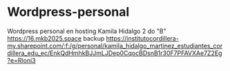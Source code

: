 # Wordpress-personal
Wordpress personal en hosting 
Kamila Hidalgo 
2 do "B"
https://16.mkb2025.space
backup  https://institutocordillera-my.sharepoint.com/:f:/g/personal/kamila_hidalgo_martinez_estudiantes_cordillera_edu_ec/EnkQdHmhkBJJmLJDep0CqocBDsnB1r30F7PFAVXAe7Z2Eg?e=Rloni3
